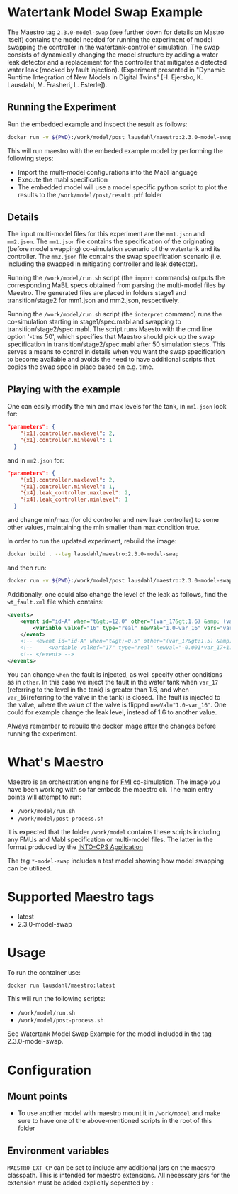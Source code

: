 # Watertank Model Swap Example

The Maestro tag `2.3.0-model-swap` (see further down for details on Mastro itself) contains the model needed for running the experiment of model swapping the controller in the watertank-controller simulation. The swap consists of dynamically changing the model structure by adding a water leak detector and a replacement for the controller that mitigates a detected water leak (mocked by fault injection). (Experiment presented in "Dynamic Runtime Integration of New Models in Digital Twins" [H. Ejersbo, K. Lausdahl, M. Frasheri, L. Esterle]).

## Running the Experiment

Run the embedded example and inspect the result as follows:

```bash
docker run -v ${PWD}:/work/model/post lausdahl/maestro:2.3.0-model-swap
```

This will run maestro with the embeded example model by performing the following steps:
* Import the multi-model configurations into the Mabl language
* Execute the mabl specification
* The embedded model will use a model specific python script to plot the results to the `/work/model/post/result.pdf` folder

## Details

The input multi-model files for this experiment are the ```mm1.json``` and ```mm2.json```. The ```mm1.json``` file contains the specification of the originating (before model swapping) co-simulation scenario of the watertank and its controller. The ```mm2.json``` file contains the swap specification scenario (i.e. including the swapped in mitigating controller and leak detector).

Running the `/work/model/run.sh` script (the `import` commands) outputs the corresponding MaBL specs obtained from parsing the multi-model files by Maestro. The generated files are placed in folders stage1 and transition/stage2 for mm1.json and mm2.json, respectively.

Running the `/work/model/run.sh` script (the `interpret` command) runs the co-simulation starting in stage1/spec.mabl and swapping to transition/stage2/spec.mabl. The script runs Maesto with the cmd line option '-tms 50', which specifies that Maestro should pick up the swap specification in transition/stage2/spec.mabl after 50 simulation steps. This serves a means to control in details when you want the swap specification to become available and avoids the need to have additional scripts that copies the swap spec in place based on e.g. time.

## Playing with the example

One can easily modify the min and max levels for the tank, in ```mm1.json``` look for:

```json
"parameters": {
    "{x1}.controller.maxlevel": 2,
    "{x1}.controller.minlevel": 1
  }
```

and in ```mm2.json``` for:

```json
"parameters": {
    "{x1}.controller.maxlevel": 2,
    "{x1}.controller.minlevel": 1,
    "{x4}.leak_controller.maxlevel": 2,
    "{x4}.leak_controller.minlevel": 1
  }
```

and change min/max (for old controller and new leak controller) to some other values, maintaining the min smaller than max condition true.

In order to run the updated experiment, rebuild the image:

```bash
docker build . --tag lausdahl/maestro:2.3.0-model-swap
```

and then run:

```bash
docker run -v ${PWD}:/work/model/post lausdahl/maestro:2.3.0-model-swap
```

Additionally, one could also change the level of the leak as follows, find the ```wt_fault.xml``` file which contains:

```xml
<events>
    <event id="id-A" when="t&gt;=12.0" other="(var_17&gt;1.6) &amp; (var_16=0.0)" vars="var_17,var_16">
        <variable valRef="16" type="real" newVal="1.0-var_16" vars="var_16," />
    </event>
    <!-- <event id="id-A" when="t&gt;=0.5" other="(var_17&gt;1.5) &amp; (var_16=0.0)" vars="var_17,var_16" > -->
    <!--     <variable valRef="17" type="real" newVal="-0.001*var_17+1.5" vars="var_17," /> -->
    <!-- </event> -->
</events>
```

You can change ```when``` the fault is injected, as well specify other conditions as in ```other```. In this case we inject the fault in the water tank when ```var_17``` (referring to the level in the tank)
is greater than 1.6, and when ```var_16```(referring to the valve in the tank) is closed. The fault is injected to the valve, where the value of the valve is flipped ```newVal="1.0-var_16"```.
One could for example change the leak level, instead of 1.6 to another value.

Always remember to rebuild the docker image after the changes before running the experiment.

# What's Maestro

Maestro is an orchestration engine for [FMI](https://fmi-standard.org/) co-simulation. The image you have been working with so far embeds the maestro cli. The main entry points will attempt to run: 
* `/work/model/run.sh`
* `/work/model/post-process.sh`

it is expected that the folder `/work/model` contains these scripts including any FMUs and Mabl specification or multi-model files. The latter in the format produced by the [INTO-CPS Application](https://into-cps-association.readthedocs.io/projects/desktop-application/en/latest/)

The tag `*-model-swap` includes a test model showing how model swapping can be utilized.

# Supported Maestro tags

* latest
* 2.3.0-model-swap

# Usage

To run the container use:

```bash
docker run lausdahl/maestro:latest
```

This will run the following scripts:

* `/work/model/run.sh`
* `/work/model/post-process.sh`

See Watertank Model Swap Example for the model included in the tag 2.3.0-model-swap.

# Configuration

## Mount points

* To use another model with maestro mount it in `/work/model` and make sure to have one of the above-mentioned scripts in the root of this folder

## Environment variables

`MAESTRO_EXT_CP` can be set to include any additional jars on the maestro classpath. This is intended for maestro extensions. All necessary jars for the extension must be added explicitly seperated by `:`

